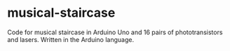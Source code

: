 musical-staircase
=================

Code for musical staircase in Arduino Uno and 16 pairs of phototransistors and lasers. Written in the Arduino language.
